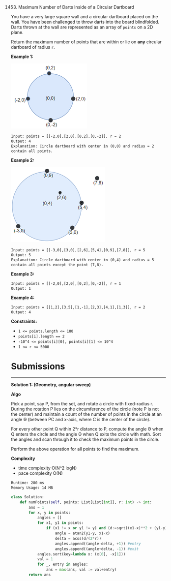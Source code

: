 1453. Maximum Number of Darts Inside of a Circular Dartboard

You have a very large square wall and a circular dartboard placed on the wall. You have been challenged to throw darts into the board blindfolded. Darts thrown at the wall are represented as an array of `points` on a 2D plane. 

Return the maximum number of points that are within or lie on **any** circular dartboard of radius `r`.

 

**Example 1:**

![1453_sample_1_1806.png](img/1453_sample_1_1806.png)
```
Input: points = [[-2,0],[2,0],[0,2],[0,-2]], r = 2
Output: 4
Explanation: Circle dartboard with center in (0,0) and radius = 2 contain all points.
```

**Example 2:**

![1453_sample_2_1806.png](img/1453_sample_2_1806.png)
```
Input: points = [[-3,0],[3,0],[2,6],[5,4],[0,9],[7,8]], r = 5
Output: 5
Explanation: Circle dartboard with center in (0,4) and radius = 5 contain all points except the point (7,8).
```

**Example 3:**
```
Input: points = [[-2,0],[2,0],[0,2],[0,-2]], r = 1
Output: 1
```

**Example 4:**
```
Input: points = [[1,2],[3,5],[1,-1],[2,3],[4,1],[1,3]], r = 2
Output: 4
```

**Constraints:**

* `1 <= points.length <= 100`
* `points[i].length == 2`
* `-10^4 <= points[i][0], points[i][1] <= 10^4`
* `1 <= r <= 5000`

# Submissions
---
**Solution 1: (Geometry, angular sweep)**

**Algo**

Pick a point, say P, from the set, and rotate a circle with fixed-radius r. During the rotation P lies on the circumference of the circle (note P is not the center) and maintain a count of the number of points in the circle at an angle Θ (between PC and x-axis, where C is the center of the circle).

For every other point Q within 2*r distance to P, compute the angle Θ when Q enters the circle and the angle Θ when Q exits the circle with math. Sort the angles and scan through it to check the maximum points in the circle.

Perform the above operation for all points to find the maximum.

**Complexity**

* time complexity O(N^2 logN) 
* pace complexity O(N)

```
Runtime: 280 ms
Memory Usage: 14 MB
```
```python
class Solution:
    def numPoints(self, points: List[List[int]], r: int) -> int:
        ans = 1
        for x, y in points: 
            angles = []
            for x1, y1 in points: 
                if (x1 != x or y1 != y) and (d:=sqrt((x1-x)**2 + (y1-y)**2)) <= 2*r: 
                    angle = atan2(y1-y, x1-x)
                    delta = acos(d/(2*r))
                    angles.append((angle-delta, +1)) #entry
                    angles.append((angle+delta, -1)) #exit
            angles.sort(key=lambda x: (x[0], -x[1]))
            val = 1
            for _, entry in angles: 
                ans = max(ans, val := val+entry)
        return ans
```